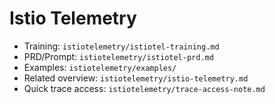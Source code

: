 # Istio Telemetry

- Training: `istiotelemetry/istiotel-training.md`
- PRD/Prompt: `istiotelemetry/istiotel-prd.md`
- Examples: `istiotelemetry/examples/`
- Related overview: `istiotelemetry/istio-telemetry.md`
- Quick trace access: `istiotelemetry/trace-access-note.md`
